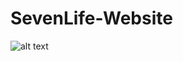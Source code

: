 # SevenLife-Website

![alt text]([http://url/to/img.png](https://media.discordapp.net/attachments/954476483651461120/1117047255535456327/Landing.png?width=364&height=632))
